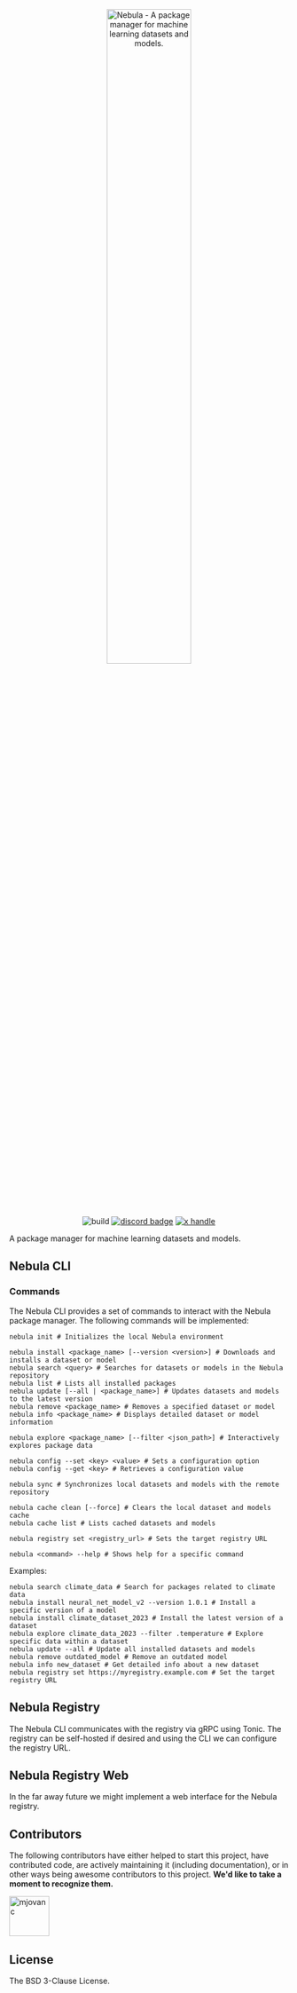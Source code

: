 <div align="center">
  <picture>
    <source media="(prefers-color-scheme: dark)" srcset="https://raw.githubusercontent.com/delta-rs/resources/refs/heads/main/nebula/logo/nebula.svg">
    <source media="(prefers-color-scheme: light)" srcset="https://raw.githubusercontent.com/delta-rs/resources/refs/heads/main/nebula/logo/nebula.svg">
    <img alt="Nebula - A package manager for machine learning datasets and models."
         src="https://raw.githubusercontent.com/delta-rs/resources/refs/heads/main/nebula/logo/nebula.svg"
         width="55%">
  </picture>

<br/>
<br/>

![build](https://img.shields.io/github/actions/workflow/status/delta-rs/nebula/core.yml?branch=master) 
[![discord badge]](https://discord.gg/g5HtkAzRNG)
[![x handle]][x badge]
</div>

[x badge]: https://twitter.com/intent/follow?screen_name=deltaml_org
[x handle]: https://img.shields.io/twitter/follow/deltaml_org.svg?style=social&label=Follow
[discord badge]: https://img.shields.io/discord/1320514043424931861

A package manager for machine learning datasets and models.

## Nebula CLI

### Commands

The Nebula CLI provides a set of commands to interact with the Nebula package manager. The following commands will be implemented:

```shell
nebula init # Initializes the local Nebula environment

nebula install <package_name> [--version <version>] # Downloads and installs a dataset or model
nebula search <query> # Searches for datasets or models in the Nebula repository
nebula list # Lists all installed packages
nebula update [--all | <package_name>] # Updates datasets and models to the latest version
nebula remove <package_name> # Removes a specified dataset or model
nebula info <package_name> # Displays detailed dataset or model information

nebula explore <package_name> [--filter <json_path>] # Interactively explores package data

nebula config --set <key> <value> # Sets a configuration option
nebula config --get <key> # Retrieves a configuration value

nebula sync # Synchronizes local datasets and models with the remote repository

nebula cache clean [--force] # Clears the local dataset and models cache
nebula cache list # Lists cached datasets and models

nebula registry set <registry_url> # Sets the target registry URL

nebula <command> --help # Shows help for a specific command
```

Examples:

```shell
nebula search climate_data # Search for packages related to climate data
nebula install neural_net_model_v2 --version 1.0.1 # Install a specific version of a model
nebula install climate_dataset_2023 # Install the latest version of a dataset
nebula explore climate_data_2023 --filter .temperature # Explore specific data within a dataset
nebula update --all # Update all installed datasets and models
nebula remove outdated_model # Remove an outdated model
nebula info new_dataset # Get detailed info about a new dataset
nebula registry set https://myregistry.example.com # Set the target registry URL
```

## Nebula Registry

The Nebula CLI communicates with the registry via gRPC using Tonic. The registry can be self-hosted if desired and using the CLI we can configure the registry URL.

## Nebula Registry Web

In the far away future we might implement a web interface for the Nebula registry.

## Contributors

The following contributors have either helped to start this project, have contributed
code, are actively maintaining it (including documentation), or in other ways
being awesome contributors to this project. **We'd like to take a moment to recognize them.**

[<img src="https://github.com/mjovanc.png?size=72" alt="mjovanc" width="72">](https://github.com/mjovanc)

## License

The BSD 3-Clause License.
